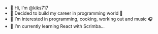 - 👋 Hi, I’m @kiks717
- 🤠 Decided to build my career in programming world 🎉
- 👀 I’m interested in programming, cooking, working out and music 🎧
- 🌱 I’m currently learning  React with Scrimba...

<!---
kiks717/kiks717 is a ✨ special ✨ repository because its `README.md` (this file) appears on your GitHub profile.
You can click the Preview link to take a look at your changes.
--->
